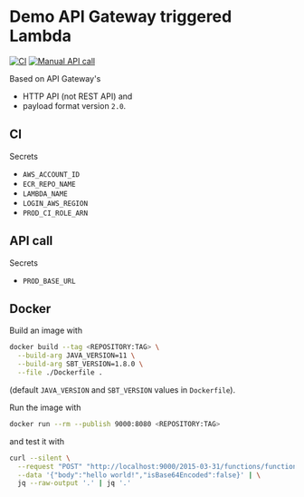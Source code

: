# Demo API Gateway triggered Lambda

[![CI](https://github.com/horothesun/demo-api-gateway-lambda/workflows/CI/badge.svg)](https://github.com/horothesun/demo-api-gateway-lambda/actions/workflows/ci.yml)
[![Manual API call](https://github.com/horothesun/demo-api-gateway-lambda/actions/workflows/manual_api_call.yml/badge.svg)](https://github.com/horothesun/demo-api-gateway-lambda/actions/workflows/manual_api_call.yml)

Based on API Gateway's

- HTTP API (not REST API) and
- payload format version `2.0`.

## CI

Secrets

- `AWS_ACCOUNT_ID`
- `ECR_REPO_NAME`
- `LAMBDA_NAME`
- `LOGIN_AWS_REGION`
- `PROD_CI_ROLE_ARN`

## API call

Secrets

- `PROD_BASE_URL`

## Docker

Build an image with

```bash
docker build --tag <REPOSITORY:TAG> \
  --build-arg JAVA_VERSION=11 \
  --build-arg SBT_VERSION=1.8.0 \
  --file ./Dockerfile .
```

(default `JAVA_VERSION` and `SBT_VERSION` values in `Dockerfile`).

Run the image with

```bash
docker run --rm --publish 9000:8080 <REPOSITORY:TAG>
```

and test it with

```bash
curl --silent \
  --request "POST" "http://localhost:9000/2015-03-31/functions/function/invocations" \
  --data '{"body":"hello world!","isBase64Encoded":false}' | \
  jq --raw-output '.' | jq '.'
```
